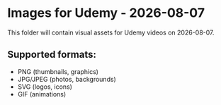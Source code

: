 # Images for Udemy - 2026-08-07

This folder will contain visual assets for Udemy videos on 2026-08-07.

## Supported formats:
- PNG (thumbnails, graphics)
- JPG/JPEG (photos, backgrounds)
- SVG (logos, icons)
- GIF (animations)
